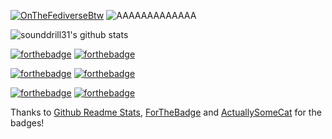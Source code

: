 [![OnTheFediverseBtw](https://actuallysomecat.github.io/blog/assets/images/buttons/88x31_imonthefediversebtw.png)](https://infosec.exchange/@sounddrill) ![AAAAAAAAAAAAA](https://actuallysomecat.github.io/blog/assets/images/buttons/aaaaaaaaaaa.gif) 

![sounddrill31's github stats](https://github-readme-stats.vercel.app/api?username=sounddrill31&show_icons=true&theme=solarized-dark)

[![forthebadge](https://forthebadge.com/images/badges/reading-6th-grade-level.svg)](https://forthebadge.com) [![forthebadge](https://forthebadge.com/images/badges/works-on-my-machine.svg)](https://forthebadge.com)

[![forthebadge](https://forthebadge.com/images/badges/does-not-contain-msg.svg)](https://forthebadge.com) [![forthebadge](https://forthebadge.com/images/badges/contains-tasty-spaghetti-code.svg)](https://forthebadge.com)


[![forthebadge](https://forthebadge.com/images/badges/contains-technical-debt.svg)](https://forthebadge.com) [![forthebadge](https://forthebadge.com/images/badges/it-works-dont-know-how.svg)](https://forthebadge.com)

Thanks to [Github Readme Stats](https://github.com/anuraghazra/github-readme-stats), [ForTheBadge](https://forthebadge.com/) and [ActuallySomeCat](https://actuallysomecat.github.io) for the badges!

